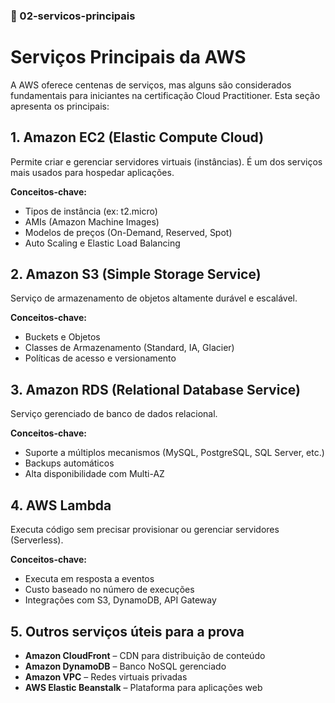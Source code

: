 ### 📘 02-servicos-principais

# Serviços Principais da AWS

A AWS oferece centenas de serviços, mas alguns são considerados fundamentais para iniciantes na certificação Cloud Practitioner. Esta seção apresenta os principais:

## 1. Amazon EC2 (Elastic Compute Cloud)
Permite criar e gerenciar servidores virtuais (instâncias). É um dos serviços mais usados para hospedar aplicações.

**Conceitos-chave:**
- Tipos de instância (ex: t2.micro)
- AMIs (Amazon Machine Images)
- Modelos de preços (On-Demand, Reserved, Spot)
- Auto Scaling e Elastic Load Balancing

## 2. Amazon S3 (Simple Storage Service)
Serviço de armazenamento de objetos altamente durável e escalável.

**Conceitos-chave:**
- Buckets e Objetos
- Classes de Armazenamento (Standard, IA, Glacier)
- Políticas de acesso e versionamento

## 3. Amazon RDS (Relational Database Service)
Serviço gerenciado de banco de dados relacional.

**Conceitos-chave:**
- Suporte a múltiplos mecanismos (MySQL, PostgreSQL, SQL Server, etc.)
- Backups automáticos
- Alta disponibilidade com Multi-AZ

## 4. AWS Lambda
Executa código sem precisar provisionar ou gerenciar servidores (Serverless).

**Conceitos-chave:**
- Executa em resposta a eventos
- Custo baseado no número de execuções
- Integrações com S3, DynamoDB, API Gateway

## 5. Outros serviços úteis para a prova
- **Amazon CloudFront** – CDN para distribuição de conteúdo
- **Amazon DynamoDB** – Banco NoSQL gerenciado
- **Amazon VPC** – Redes virtuais privadas
- **AWS Elastic Beanstalk** – Plataforma para aplicações web

